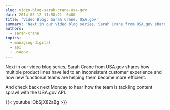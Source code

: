 ```yaml
---
slug: video-blog-sarah-crane-usa-gov
date: 2014-05-12 11:58:21 -0400
title: 'Video Blog: Sarah Crane, USA.gov'
summary: 'Next in our video blog series, Sarah Crane from USA.gov shares how multiple product lines have led to an inconsistent customer experience and how new functional teams are helping them become more efficient.'
authors:
  - sarah-crane
topics:
  - managing-digital
  - api
  - usagov
---
```


Next in our video blog series, Sarah Crane from USA.gov shares how multiple product lines have led to an inconsistent customer experience and how new functional teams are helping them become more efficient.

And check back next Monday to hear how the team is tackling content sprawl with the USA.gov API.

{{< youtube lObSjX82aBg >}}
